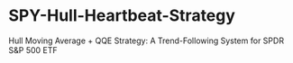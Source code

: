 # SPY-Hull-Heartbeat-Strategy
Hull Moving Average + QQE Strategy: A Trend-Following System for SPDR S&amp;P 500 ETF
